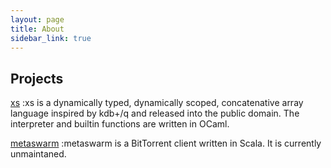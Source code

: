 ```yaml
---
layout: page
title: About
sidebar_link: true
---
```


Projects
--------

[xs](/xs/)
:xs is a dynamically typed, dynamically scoped, concatenative array
language inspired by kdb+/q and released into the public domain. The
interpreter and builtin functions are written in OCaml.

[metaswarm](https://github.com/smabie/metaswarm)
:metaswarm is a BitTorrent client written in Scala. It is currently
unmaintaned.
